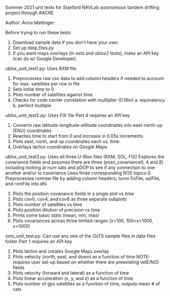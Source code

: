 Summer 2021 unit tests for Stanford NAVLab autonomous tandem drifting project through AACRE 

Author: Anna Mattinger

Before trying to run these tests:
1. Download sample data if you don't have your own
2. Set up data_files.py 
3. If you want maps overlays (in oxts and ublox2 tests), make an API key (can do w/ Google Developer).

ublox_unit_test1.py: 
Uses RXM file
1. Preprocesses raw csv data to add column headers if needed to account for max. satellites per row in file
2. Sets initial time to 0
3. Plots number of satellites against time
4. Checks for code carrier correlation with multiplier (0.19m)
  a. equivalency
  b. perfect multiple
  
ublox_unit_test2.py:
Uses FIX file
Part 4 requires an API key 
1. Converts raw latitude-longitude-altitude coordinates into east-north-up (ENU) coordinates
2. Rewrites time to start from 0 and increase in 0.05s increments
3. Plots east, north, and up coordinates each vs. time.
4. Overlays lat/lon coordinates on Google Maps

ublox_unit_test3.py:
Uses all three U-Blox files (RXM, SOL, FIX)
Explores the covariance fields and assumes there are three (posn_covariance0, 4 and 8) including looking at 
num sats and pDOP to see if any connection to one another and/or to covariance
Uses three corresponding ROS topics
0. Preprocesses rxmraw file by adding column headers; turns fixFile, solFile, and rxmFile into dfs
1. Plots the position covariance fields in a single plot vs time
2. Plots cov0, cov4, and cov8 as three separate subplots
3. Plots number of satellites vs time 
4. Plots position dilution of precision vs time
5. Prints some basic stats (mean, min, max)
6. Plots covariances across three limited ranges (x<100, 100<x<1000, x>1000)

oxts_unit_test.py:
Can use any one of the OxTS sample files in data files folder
Part 1 requires an API key 
1. Plots lat/lon and creates Google Maps overlay
2. Plots velocity (north, east, and down) as a function of time 
  NOTE: requires user set-up based on whether there are preexisting velE/N/D fields
3. Plots velocity (forward and lateral) as a function of time
4. Plots linear acceleration (x, y, and z) as a function of time
5. Plots number of gps satellites as a function of time, outputs mean # of sats
